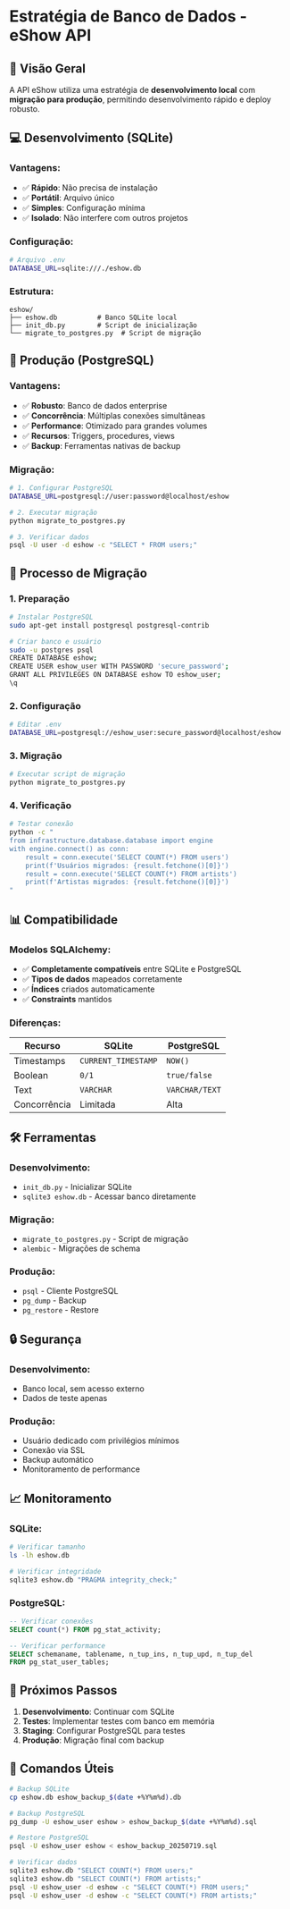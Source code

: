 # Estratégia de Banco de Dados - eShow API

## 🎯 Visão Geral

A API eShow utiliza uma estratégia de **desenvolvimento local** com **migração para produção**, permitindo desenvolvimento rápido e deploy robusto.

## 💻 Desenvolvimento (SQLite)

### **Vantagens:**
- ✅ **Rápido**: Não precisa de instalação
- ✅ **Portátil**: Arquivo único
- ✅ **Simples**: Configuração mínima
- ✅ **Isolado**: Não interfere com outros projetos

### **Configuração:**
```bash
# Arquivo .env
DATABASE_URL=sqlite:///./eshow.db
```

### **Estrutura:**
```
eshow/
├── eshow.db          # Banco SQLite local
├── init_db.py        # Script de inicialização
└── migrate_to_postgres.py  # Script de migração
```

## 🚀 Produção (PostgreSQL)

### **Vantagens:**
- ✅ **Robusto**: Banco de dados enterprise
- ✅ **Concorrência**: Múltiplas conexões simultâneas
- ✅ **Performance**: Otimizado para grandes volumes
- ✅ **Recursos**: Triggers, procedures, views
- ✅ **Backup**: Ferramentas nativas de backup

### **Migração:**
```bash
# 1. Configurar PostgreSQL
DATABASE_URL=postgresql://user:password@localhost/eshow

# 2. Executar migração
python migrate_to_postgres.py

# 3. Verificar dados
psql -U user -d eshow -c "SELECT * FROM users;"
```

## 🔄 Processo de Migração

### **1. Preparação**
```bash
# Instalar PostgreSQL
sudo apt-get install postgresql postgresql-contrib

# Criar banco e usuário
sudo -u postgres psql
CREATE DATABASE eshow;
CREATE USER eshow_user WITH PASSWORD 'secure_password';
GRANT ALL PRIVILEGES ON DATABASE eshow TO eshow_user;
\q
```

### **2. Configuração**
```bash
# Editar .env
DATABASE_URL=postgresql://eshow_user:secure_password@localhost/eshow
```

### **3. Migração**
```bash
# Executar script de migração
python migrate_to_postgres.py
```

### **4. Verificação**
```bash
# Testar conexão
python -c "
from infrastructure.database.database import engine
with engine.connect() as conn:
    result = conn.execute('SELECT COUNT(*) FROM users')
    print(f'Usuários migrados: {result.fetchone()[0]}')
    result = conn.execute('SELECT COUNT(*) FROM artists')
    print(f'Artistas migrados: {result.fetchone()[0]}')
"
```

## 📊 Compatibilidade

### **Modelos SQLAlchemy:**
- ✅ **Completamente compatíveis** entre SQLite e PostgreSQL
- ✅ **Tipos de dados** mapeados corretamente
- ✅ **Índices** criados automaticamente
- ✅ **Constraints** mantidos

### **Diferenças:**
| Recurso | SQLite | PostgreSQL |
|---------|--------|------------|
| Timestamps | `CURRENT_TIMESTAMP` | `NOW()` |
| Boolean | `0/1` | `true/false` |
| Text | `VARCHAR` | `VARCHAR/TEXT` |
| Concorrência | Limitada | Alta |

## 🛠️ Ferramentas

### **Desenvolvimento:**
- `init_db.py` - Inicializar SQLite
- `sqlite3 eshow.db` - Acessar banco diretamente

### **Migração:**
- `migrate_to_postgres.py` - Script de migração
- `alembic` - Migrações de schema

### **Produção:**
- `psql` - Cliente PostgreSQL
- `pg_dump` - Backup
- `pg_restore` - Restore

## 🔒 Segurança

### **Desenvolvimento:**
- Banco local, sem acesso externo
- Dados de teste apenas

### **Produção:**
- Usuário dedicado com privilégios mínimos
- Conexão via SSL
- Backup automático
- Monitoramento de performance

## 📈 Monitoramento

### **SQLite:**
```bash
# Verificar tamanho
ls -lh eshow.db

# Verificar integridade
sqlite3 eshow.db "PRAGMA integrity_check;"
```

### **PostgreSQL:**
```sql
-- Verificar conexões
SELECT count(*) FROM pg_stat_activity;

-- Verificar performance
SELECT schemaname, tablename, n_tup_ins, n_tup_upd, n_tup_del 
FROM pg_stat_user_tables;
```

## 🎯 Próximos Passos

1. **Desenvolvimento**: Continuar com SQLite
2. **Testes**: Implementar testes com banco em memória
3. **Staging**: Configurar PostgreSQL para testes
4. **Produção**: Migração final com backup

## 📝 Comandos Úteis

```bash
# Backup SQLite
cp eshow.db eshow_backup_$(date +%Y%m%d).db

# Backup PostgreSQL
pg_dump -U eshow_user eshow > eshow_backup_$(date +%Y%m%d).sql

# Restore PostgreSQL
psql -U eshow_user eshow < eshow_backup_20250719.sql

# Verificar dados
sqlite3 eshow.db "SELECT COUNT(*) FROM users;"
sqlite3 eshow.db "SELECT COUNT(*) FROM artists;"
psql -U eshow_user -d eshow -c "SELECT COUNT(*) FROM users;"
psql -U eshow_user -d eshow -c "SELECT COUNT(*) FROM artists;"
``` 